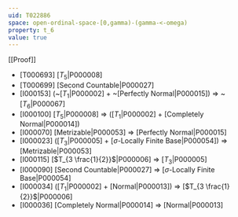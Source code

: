 ```yaml
---
uid: T022886
space: open-ordinal-space-[0,gamma)-(gamma-<-omega)
property: t_6
value: true
---
```

[[Proof]]

* [T000693] [$T_5$|P000008]
* [T000699] [Second Countable|P000027]
* [I000153] (~[$T_1$|P000002] + ~[Perfectly Normal|P000015]) => ~[$T_6$|P000067]
* [I000100] [$T_5$|P000008] => ([$T_1$|P000002] + [Completely Normal|P000014])
* [I000070] [Metrizable|P000053] => [Perfectly Normal|P000015]
* [I000023] ([$T_3$|P000005] + [$\sigma$-Locally Finite Base|P000054]) => [Metrizable|P000053]
* [I000115] [$T_{3 \frac{1}{2}}$|P000006] => [$T_3$|P000005]
* [I000090] [Second Countable|P000027] => [$\sigma$-Locally Finite Base|P000054]
* [I000034] ([$T_1$|P000002] + [Normal|P000013]) => [$T_{3 \frac{1}{2}}$|P000006]
* [I000036] [Completely Normal|P000014] => [Normal|P000013]

